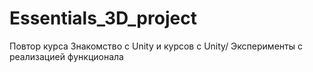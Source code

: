 # Essentials_3D_project
Повтор курса Знакомство с Unity и курсов с Unity/ Эксперименты с реализацией функционала
